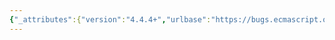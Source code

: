 ```yaml
---
{"_attributes":{"version":"4.4.4+","urlbase":"https://bugs.ecmascript.org/","maintainer":"dherman@mozilla.com"},"bug":{"bug_id":220,"creation_ts":"2011-10-27 17:16:00 -0700","short_desc":"Please give billti@microsoft.com the same bugs.ecmascript.org credentials as me","delta_ts":"2014-07-22 08:32:06 -0700","product":"TC39 Infrastructure","component":"bugzilla","version":"unspecified","rep_platform":"All","op_sys":"All","bug_status":"RESOLVED","resolution":"FIXED","priority":"Normal","bug_severity":"normal","everconfirmed":true,"reporter":{"uid":"dfugate","name":"Dave Fugate"},"assigned_to":{"uid":"dherman","name":"Dave Herman"},"cc":"allen","long_desc":{"commentid":504,"comment_count":0,"who":{"uid":"dfugate","name":"Dave Fugate"},"bug_when":"2011-10-27 17:16:33 -0700","thetext":"Bill Ticehurst is my manager at Microsoft and needs the same ability to triage test262 bugs as I do.\n\nThanks!\n\nDave"}}}
---
```

